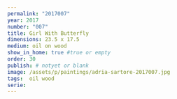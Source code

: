 ```yaml
---
permalink: "2017007"
year: 2017
number: "007"
title: Girl With Butterfly
dimensions: 23.5 x 17.5
medium: oil on wood
show_in_home: true #true or empty
order: 30
publish: # notyet or blank
image: /assets/p/paintings/adria-sartore-2017007.jpg
tags:  oil wood
serie:
---
```

